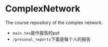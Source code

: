 # ComplexNetwork
The course repository of the complex network.


* `main.tex`是作报告的ppt
* `/presonal_reports`下面是每个人的报告



